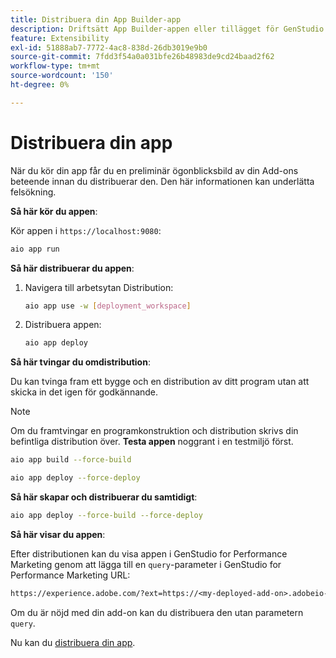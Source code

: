 ```yaml
---
title: Distribuera din App Builder-app
description: Driftsätt App Builder-appen eller tillägget för GenStudio for Performance Marketing.
feature: Extensibility
exl-id: 51888ab7-7772-4ac8-838d-26db3019e9b0
source-git-commit: 7fdd3f54a0a031bfe26b48983de9cd24baad2f62
workflow-type: tm+mt
source-wordcount: '150'
ht-degree: 0%

---
```


# Distribuera din app

När du kör din app får du en preliminär ögonblicksbild av din Add-ons beteende innan du distribuerar den. Den här informationen kan underlätta felsökning.

**Så här kör du appen**:

Kör appen i `https://localhost:9080`:

```bash
aio app run
```

**Så här distribuerar du appen**:

1. Navigera till arbetsytan Distribution:

   ```bash
   aio app use -w [deployment_workspace]
   ```

2. Distribuera appen:

   ```bash
   aio app deploy
   ```

**Så här tvingar du omdistribution**:

Du kan tvinga fram ett bygge och en distribution av ditt program utan att skicka in det igen för godkännande.

>[!NOTE]
>
>Om du framtvingar en programkonstruktion och distribution skrivs din befintliga distribution över. **Testa appen** noggrant i en testmiljö först.

```bash
aio app build --force-build
```

```bash
aio app deploy --force-deploy
```

**Så här skapar och distribuerar du samtidigt**:

```bash
aio app deploy --force-build --force-deploy
```

**Så här visar du appen**:

Efter distributionen kan du visa appen i GenStudio for Performance Marketing genom att lägga till en `query`-parameter i GenStudio for Performance Marketing URL:

```txt
https://experience.adobe.com/?ext=https://<my-deployed-add-on>.adobeio-static.net/index.html#/@<ims-org>/genstudio/create
```

Om du är nöjd med din add-on kan du distribuera den utan parametern `query`.

Nu kan du [distribuera din app](distribute-app.md).
